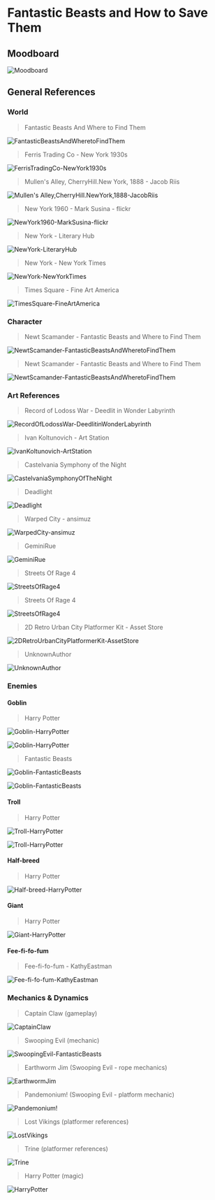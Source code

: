 # Fantastic Beasts and How to Save Them

## Moodboard

![Moodboard](Images/MOODBOARD.png)  

## General References

### World

> Fantastic Beasts And Where to Find Them

![FantasticBeastsAndWheretoFindThem](Images/World/FantasticBeastsAndWheretoFindThemWorld.png)  

> Ferris Trading Co - New York 1930s

![FerrisTradingCo-NewYork1930s](Images/World/FerrisTradingCo-NewYork1930s.png)

> Mullen's Alley, CherryHill.New York, 1888 - Jacob Riis

![Mullen's Alley,CherryHill.NewYork,1888-JacobRiis](Images/World/Mullen'sAlley,CherryHill.NewYork,1888-JacobRiis.png)

> New York 1960 - Mark Susina - flickr

![NewYork1960-MarkSusina-flickr](Images/World/NewYork1960-MarkSusina-flickr.png)

> New York - Literary Hub

![NewYork-LiteraryHub](Images/World/NewYork-LiteraryHub.png)

> New York - New York Times

![NewYork-NewYorkTimes](Images/World/NewYork-NewYorkTimes.png)

> Times Square - Fine Art America

![TimesSquare-FineArtAmerica](Images/World/TimesSquare-FineArtAmerica.png)

### Character

> Newt Scamander - Fantastic Beasts and Where to Find Them

![NewtScamander-FantasticBeastsAndWheretoFindThem](Images/Character/NewtScamander-FantasticBeastsAndWheretoFindThem.png)

> Newt Scamander - Fantastic Beasts and Where to Find Them

![NewtScamander-FantasticBeastsAndWheretoFindThem](Images/Character/NewtScamander-FantasticBeastsAndWheretoFindThem2.png)

### Art References

> Record of Lodoss War - Deedlit in Wonder Labyrinth

![RecordOfLodossWar-DeedlitinWonderLabyrinth](Images/ArtStyle/RecordOfLodossWar-DeedlitinWonderLabyrinth.png)

> Ivan Koltunovich - Art Station

![IvanKoltunovich-ArtStation](Images/ArtStyle/IvanKoltunovich-ArtStation.png)

> Castelvania Symphony of the Night

![CastelvaniaSymphonyOfTheNight](Images/ArtStyle/CastelvaniaSymphonyOfTheNight.png)

> Deadlight

![Deadlight](Images/ArtStyle/Deadlight.png)

> Warped City - ansimuz

![WarpedCity-ansimuz](Images/ArtStyle/WarpedCity-ansimuz.png)

> GeminiRue

![GeminiRue](Images/ArtStyle/GeminiRue.png)

> Streets Of Rage 4

![StreetsOfRage4](Images/ArtStyle/StreetsOfRage4_1.png)

> Streets Of Rage 4

![StreetsOfRage4](Images/ArtStyle/StreetsOfRage4_2.png)

> 2D Retro Urban City Platformer Kit - Asset Store

![2DRetroUrbanCityPlatformerKit-AssetStore](Images/ArtStyle/2DRetroUrbanCityPlatformerKit-AssetStore.png)

> UnknownAuthor

![UnknownAuthor](Images/ArtStyle/UnknownAuthor.png)

### Enemies

#### Goblin

> Harry Potter

![Goblin-HarryPotter](Images/Enemies/Goblin-HarryPotter.png)

![Goblin-HarryPotter](Images/Enemies/Goblin-HarryPotter2.png)

> Fantastic Beasts

![Goblin-FantasticBeasts](Images/Enemies/Goblin-FantasticBeasts.png)

![Goblin-FantasticBeasts](Images/Enemies/Goblin-FantasticBeasts2.png)

#### Troll

> Harry Potter

![Troll-HarryPotter](Images/Enemies/Troll-HarryPotter.png)

![Troll-HarryPotter](Images/Enemies/Troll-HarryPotter2.png)

#### Half-breed

> Harry Potter

![Half-breed-HarryPotter](Images/Enemies/Half-breed-HarryPotter.png)

#### Giant

> Harry Potter

![Giant-HarryPotter](Images/Enemies/Giant-HarryPotter.png)

#### Fee-fi-fo-fum

> Fee-fi-fo-fum - KathyEastman

![Fee-fi-fo-fum-KathyEastman](Images/Enemies/Fee-fi-fo-fum-KathyEastman.png)

### Mechanics & Dynamics

> Captain Claw (gameplay)

![CaptainClaw](Images/Mechanics&Dynamics/CaptainClaw.png)

> Swooping Evil (mechanic)

![SwoopingEvil-FantasticBeasts](Images/Mechanics&Dynamics/SwoopingEvil-FantasticBeasts.png)

> Earthworm Jim (Swooping Evil - rope mechanics)

![EarthwormJim](Images/Mechanics&Dynamics/EarthwormJim.png)

> Pandemonium! (Swooping Evil - platform mechanic)

![Pandemonium!](Images/Mechanics&Dynamics/Pandemonium!.png)

> Lost Vikings (platformer references)

![LostVikings](Images/Mechanics&Dynamics/LostVikings.png)

> Trine (platformer references)

![Trine](Images/Mechanics&Dynamics/Trine.png)

> Harry Potter (magic)

![HarryPotter](Images/Mechanics&Dynamics/HarryPotter.png)
